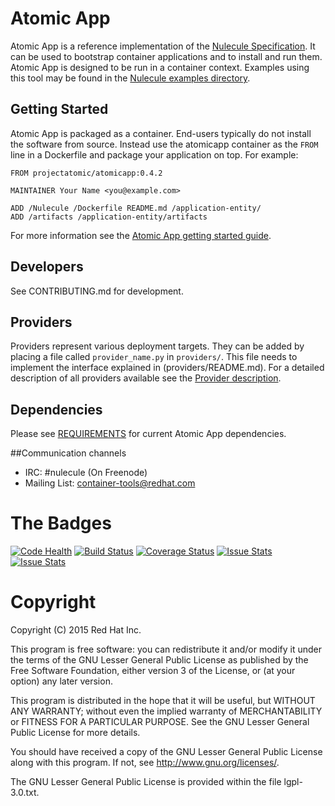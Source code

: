 # Atomic App

Atomic App is a reference implementation of the [Nulecule Specification](http://www.projectatomic.io/docs/nulecule/). It can be used to bootstrap container applications and to install and run them. Atomic App is designed to be run in a container context. Examples using this tool may be found in the [Nulecule examples directory](https://github.com/projectatomic/nulecule/tree/master/examples).

## Getting Started

Atomic App is packaged as a container. End-users typically do not install the software from source. Instead use the atomicapp container as the `FROM` line in a Dockerfile and package your application on top. For example:

```
FROM projectatomic/atomicapp:0.4.2

MAINTAINER Your Name <you@example.com>

ADD /Nulecule /Dockerfile README.md /application-entity/
ADD /artifacts /application-entity/artifacts
```

For more information see the [Atomic App getting started guide](http://www.projectatomic.io/docs/atomicapp/).

## Developers

See CONTRIBUTING.md for development.

## Providers

Providers represent various deployment targets. They can be added by placing a file called `provider_name.py` in `providers/`. This file needs to implement the interface explained in (providers/README.md). For a detailed description of all providers available see the [Provider description](docs/providers.md).

## Dependencies

Please see [REQUIREMENTS](https://github.com/projectatomic/atomicapp/blob/master/docs/requirements.md) for current Atomic App dependencies.

##Communication channels

* IRC: #nulecule (On Freenode)
* Mailing List: [container-tools@redhat.com](https://www.redhat.com/mailman/listinfo/container-tools)

# The Badges

[![Code Health](https://landscape.io/github/projectatomic/atomicapp/master/landscape.svg?style=flat)](https://landscape.io/github/projectatomic/atomicapp/master)
[![Build Status](https://travis-ci.org/projectatomic/atomicapp.svg?branch=master)](https://travis-ci.org/projectatomic/atomicapp)
[![Coverage Status](https://coveralls.io/repos/projectatomic/atomicapp/badge.svg?branch=master&service=github)](https://coveralls.io/github/projectatomic/atomicapp?branch=master)
[![Issue Stats](http://issuestats.com/github/projectatomic/atomicapp/badge/pr)](http://issuestats.com/github/projectatomic/atomicapp)
[![Issue Stats](http://issuestats.com/github/projectatomic/atomicapp/badge/issue)](http://issuestats.com/github/projectatomic/atomicapp)

# Copyright

Copyright (C) 2015 Red Hat Inc.

This program is free software: you can redistribute it and/or modify
it under the terms of the GNU Lesser General Public License as published by
the Free Software Foundation, either version 3 of the License, or
(at your option) any later version.

This program is distributed in the hope that it will be useful,
but WITHOUT ANY WARRANTY; without even the implied warranty of
MERCHANTABILITY or FITNESS FOR A PARTICULAR PURPOSE.  See the
GNU Lesser General Public License for more details.

You should have received a copy of the GNU Lesser General Public License
along with this program. If not, see <http://www.gnu.org/licenses/>.

The GNU Lesser General Public License is provided within the file lgpl-3.0.txt.

